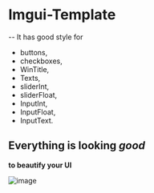 # Imgui-Template

-- It has good style for
- buttons,
- checkboxes,
- WinTitle,
- Texts,
- sliderInt,
- sliderFloat,
- InputInt,
- InputFloat,
- InputText.

## Everything is looking *good*

**to beautify your UI**

![image](https://github.com/user-attachments/assets/744aad44-5588-4f9e-9a86-72aeea4b8c2e)
